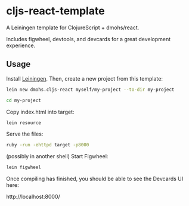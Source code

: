 # cljs-react-template

A Leiningen template for ClojureScript + dmohs/react.

Includes figwheel, devtools, and devcards for a great development experience.

## Usage

Install [Leiningen](http://leiningen.org/). Then, create a new project from this template:

```bash
lein new dmohs.cljs-react myself/my-project --to-dir my-project
```

```bash
cd my-project
```

Copy index.html into target:

```bash
lein resource
```

Serve the files:

```bash
ruby -run -ehttpd target -p8000
```

(possibly in another shell) Start Figwheel:

```bash
lein figwheel
```

Once compiling has finished, you should be able to see the Devcards UI here:

http://localhost:8000/
